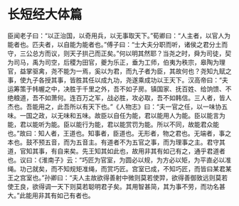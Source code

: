# 长短经大体篇

臣闻老子曰：“以正治国，以奇用兵，以无事取天下。”荀卿曰：“人主者，以官人为能者也。匹夫者，以自能为能者也。”傅子曰：“士大夫分职而听，诸侯之君分土而守，三公总方而议，则天子拱己而正矣。”何以明其然耶？当尧之时，舜为司徒，契为司马，禹为司空，后稷为田官，夔为乐正，垂为工师，伯夷为秩宗，皋陶为理官，益掌驱禽，尧不能为一焉，奚以为君，而九子者为臣，其故何也？尧知九赋之事，使九子各授其事，皆胜其任以成九功，尧遂乘成功以王天下。汉高帝曰：“夫运筹策于帏幄之中，决胜于千里之外，吾不如子房。镇国家、抚百姓、给饷馈、不绝粮道，吾不如萧何。连百万之军，战必胜，攻必取，吾不如韩信。三人者，皆人杰也。吾能用之，此吾所以有天下也。”《人物志》曰：“夫一官之任，以一味协五味。一国之政，以无味和五味。故臣以自任为能，君以能用人为能。臣以能言为能，君以能听为能。臣以能行为能，君以能赏罚为能。所以不同，故能君众能也。”故曰：知人者，王道也。知事者，臣道也。无形者，物之君也。无端者，事之本也。鼓不预五音，而为五音主。有道者不为五官之事，而为理事之主。君守其道，官知其事，有自来矣。先王知其如此也，故用非其有如己有之，通乎君道者也。议曰：《淮南子》云：“巧匠为官室，为圆必以规，为方必以矩，为平直必以准绳。功己就矣，而不知规矩准绳，而赏巧匠。宫室已成，不知巧匠，而皆曰某君某王之宫室也。”孙卿曰：“夫人主故欲得善射中微则莫若使羿，欲得善御致远则莫若使王良，欲得调一天下则莫若聪明君子矣。其用智甚简，其为事不劳，而功名甚大。”此能用非其有如己有者也。
